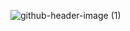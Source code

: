 
![github-header-image (1)](https://user-images.githubusercontent.com/49370136/159552454-05cbf7c6-6ebb-4a00-86cd-73224fb34988.png)
